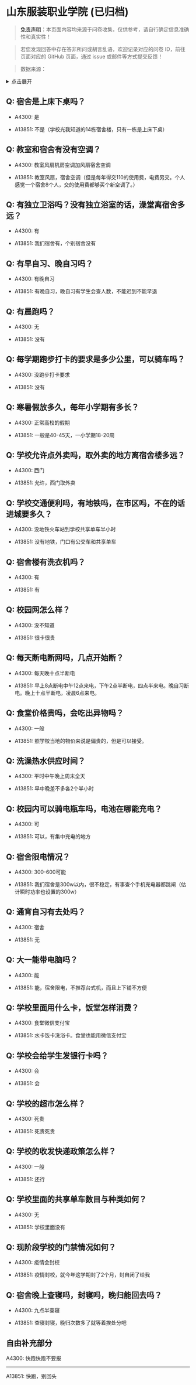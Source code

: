 # 山东服装职业学院 (已归档)

> [免责声明](https://colleges.chat/#_3)：本页面内容均来源于问卷收集，仅供参考，请自行确定信息准确性和真实性！

> 若您发现回答中存在答非所问或胡言乱语，欢迎记录对应的问卷 ID，前往页面对应的 GitHub 页面，通过 issue 或邮件等方式提交反馈！

> 数据来源：

<details><summary>点击展开</summary>
<ul>
<li>A4300: 匿名 (2022 年 06 月)</li>
<li>A13851: 匿名 (2022 年 07 月)</li>
</ul>
</details>

## Q: 宿舍是上床下桌吗？

- A4300: 是

- A13851: 不是（学校光我知道的14栋宿舍楼，只有一栋是上床下桌）

## Q: 教室和宿舍有没有空调？

- A4300: 教室风扇机房空调加风扇宿舍空调

- A13851: 教室风扇，宿舍空调（但是每年得交110的使用费，电费另交。个人感觉一个宿舍8个人，交的使用费都够买个新空调了。）

## Q: 有独立卫浴吗？没有独立浴室的话，澡堂离宿舍多远？

- A4300: 有

- A13851: 我们宿舍有，个别宿舍没有

## Q: 有早自习、晚自习吗？

- A4300: 有晚自习

- A13851: 有晚自习，晚自习有学生会查人数，不能迟到不能早退

## Q: 有晨跑吗？

- A4300: 无

- A13851: 没有

## Q: 每学期跑步打卡的要求是多少公里，可以骑车吗？

- A4300: 没跑步打卡要求

- A13851: 没有

## Q: 寒暑假放多久，每年小学期有多长？

- A4300: 正常高校的假期

- A13851: 一般是40-45天，一小学期18-20周

## Q: 学校允许点外卖吗，取外卖的地方离宿舍楼多远？

- A4300: 西门

- A13851: 允许，西门取外卖

## Q: 学校交通便利吗，有地铁吗，在市区吗，不在的话进城要多久？

- A4300: 没地铁火车站到学校共享单车半小时

- A13851: 没有地铁，门口有公交车和共享单车

## Q: 宿舍楼有洗衣机吗？

- A4300: 有

- A13851: 有

## Q: 校园网怎么样？

- A4300: 没不知道

- A13851: 很卡很贵

## Q: 每天断电断网吗，几点开始断？

- A4300: 每天晚十点半断电

- A13851: 早上8点断电中午12点来电，下午2点半断电，四点半来电。晚自习断电。晚上十点半断电，凌晨6点来电。

## Q: 食堂价格贵吗，会吃出异物吗？

- A4300: 一般

- A13851: 照学校当地的物价来说是偏贵的，但是可以接受。

## Q: 洗澡热水供应时间？

- A4300: 平时中午晚上周末全天

- A13851: 早中晚差不多各2个半小时

## Q: 校园内可以骑电瓶车吗，电池在哪能充电？

- A4300: 可

- A13851: 可以，有集中充电的地方

## Q: 宿舍限电情况？

- A4300: 300-600可能

- A13851: 我们宿舍是300w以内，很不稳定，有事查个手机充电器都跳闸（估计瞬时功率也设置的300w）

## Q: 通宵自习有去处吗？

- A4300: 宿舍

- A13851: 无

## Q: 大一能带电脑吗？

- A4300: 能

- A13851: 能，宿舍限电，不推荐台式机，而且上下铺不方便

## Q: 学校里面用什么卡，饭堂怎样消费？

- A4300: 食堂微信支付宝

- A13851: 水卡饭卡洗浴卡。食堂也能用微信支付宝

## Q: 学校会给学生发银行卡吗？

- A4300: 会

- A13851: 会

## Q: 学校的超市怎么样？

- A4300: 死贵

- A13851: 死贵死贵

## Q: 学校的收发快递政策怎么样？

- A4300: 一般

- A13851: 还行

## Q: 学校里面的共享单车数目与种类如何？

- A4300: 无

- A13851: 学校里面没有

## Q: 现阶段学校的门禁情况如何？

- A4300: 疫情会封校

- A13851: 疫情封校，就今年这学期封了2个月，封自闭了给我

## Q: 宿舍晚上查寝吗，封寝吗，晚归能回去吗？

- A4300: 九点半查寝

- A13851: 查寝封寝，晚归次数多了就等着挨处分吧

## 自由补充部分

A4300: 快跑快跑不要报

***

A13851: 快跑，别回头